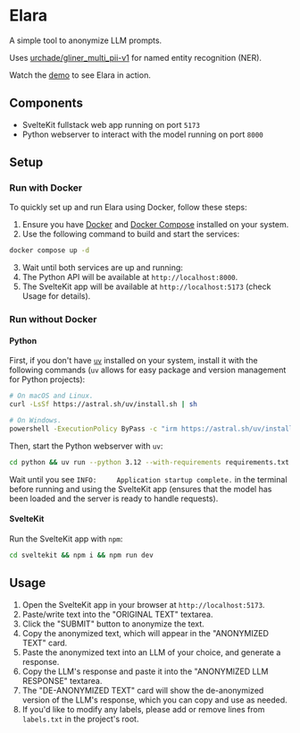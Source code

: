 # Elara

A simple tool to anonymize LLM prompts.

Uses [urchade/gliner_multi_pii-v1](https://huggingface.co/urchade/gliner_multi_pii-v1) for named entity recognition (NER).

Watch the [demo](https://youtu.be/K7PJqIbQVjE) to see Elara in action.

## Components

- SvelteKit fullstack web app running on port `5173`
- Python webserver to interact with the model running on port `8000`

## Setup

### Run with Docker

To quickly set up and run Elara using Docker, follow these steps:

1. Ensure you have [Docker](https://www.docker.com/) and [Docker Compose](https://docs.docker.com/compose/) installed on your system.
2. Use the following command to build and start the services:
```bash
docker compose up -d
```
3. Wait until both services are up and running:
4. The Python API will be available at `http://localhost:8000`.
5. The SvelteKit app will be available at `http://localhost:5173` (check Usage for details).

### Run without Docker

#### Python

First, if you don't have [`uv`](https://github.com/astral-sh/uv) installed on your system, install it with the following commands (`uv` allows for easy package and version management for Python projects):

```bash
# On macOS and Linux.
curl -LsSf https://astral.sh/uv/install.sh | sh
```

```bash
# On Windows.
powershell -ExecutionPolicy ByPass -c "irm https://astral.sh/uv/install.ps1 | iex"
```

Then, start the Python webserver with `uv`:

```bash
cd python && uv run --python 3.12 --with-requirements requirements.txt main.py
```

Wait until you see `INFO:     Application startup complete.` in the terminal before running and using the SvelteKit app (ensures that the model has been loaded and the server is ready to handle requests).

#### SvelteKit

Run the SvelteKit app with `npm`:

```bash
cd sveltekit && npm i && npm run dev
```

## Usage

1. Open the SvelteKit app in your browser at `http://localhost:5173`.
2. Paste/write text into the "ORIGINAL TEXT" textarea.
3. Click the "SUBMIT" button to anonymize the text.
4. Copy the anonymized text, which will appear in the "ANONYMIZED TEXT" card.
5. Paste the anonymized text into an LLM of your choice, and generate a response.
6. Copy the LLM's response and paste it into the "ANONYMIZED LLM RESPONSE" textarea.
7. The "DE-ANONYMIZED TEXT" card will show the de-anonymized version of the LLM's response, which you can copy and use as needed.
8. If you'd like to modify any labels, please add or remove lines from `labels.txt` in the project's root. 
